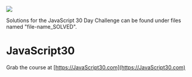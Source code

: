 ﻿![](https://javascript30.com/images/JS3-social-share.png)

Solutions for the JavaScript 30 Day Challenge can be found under files named "file-name_SOLVED".

# JavaScript30

Grab the course at [https://JavaScript30.com](https://JavaScript30.com)